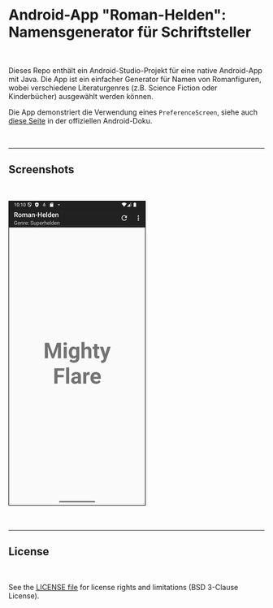 # Android-App "Roman-Helden": Namensgenerator für Schriftsteller #

<br>

Dieses Repo enthält ein Android-Studio-Projekt für eine native Android-App mit Java.
Die App ist ein einfacher Generator für Namen von Romanfiguren, wobei verschiedene
Literaturgenres (z.B. Science Fiction oder Kinderbücher) ausgewählt werden können.

Die App demonstriert die Verwendung eines `PreferenceScreen`, siehe auch 
[diese Seite](https://developer.android.com/develop/ui/views/components/settings?hl=de#java) in der offiziellen Android-Doku.

<br>

----

## Screenshots ##

<br>

![Screenshot 1](screenshot_1.png)

<br>

----

## License ##

<br>

See the [LICENSE file](LICENSE.md) for license rights and limitations (BSD 3-Clause License).

<br>

